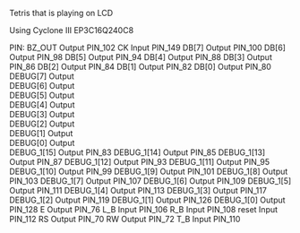 Tetris that is playing on LCD

Using Cyclone III EP3C16Q240C8

PIN:
BZ_OUT	Output	PIN_102
CK	Input	PIN_149
DB[7]	Output	PIN_100
DB[6]	Output	PIN_98
DB[5]	Output	PIN_94
DB[4]	Output	PIN_88
DB[3]	Output	PIN_86
DB[2]	Output	PIN_84
DB[1]	Output	PIN_82
DB[0]	Output	PIN_80
DEBUG[7]	Output	
DEBUG[6]	Output	
DEBUG[5]	Output	
DEBUG[4]	Output	
DEBUG[3]	Output	
DEBUG[2]	Output	
DEBUG[1]	Output	
DEBUG[0]	Output	
DEBUG_1[15]	Output	PIN_83
DEBUG_1[14]	Output	PIN_85
DEBUG_1[13]	Output	PIN_87
DEBUG_1[12]	Output	PIN_93
DEBUG_1[11]	Output	PIN_95
DEBUG_1[10]	Output	PIN_99
DEBUG_1[9]	Output	PIN_101
DEBUG_1[8]	Output	PIN_103
DEBUG_1[7]	Output	PIN_107
DEBUG_1[6]	Output	PIN_109
DEBUG_1[5]	Output	PIN_111
DEBUG_1[4]	Output	PIN_113
DEBUG_1[3]	Output	PIN_117
DEBUG_1[2]	Output	PIN_119
DEBUG_1[1]	Output	PIN_126
DEBUG_1[0]	Output	PIN_128
E	Output	PIN_76
L_B	Input	PIN_106
R_B	Input	PIN_108
reset	Input	PIN_112
RS	Output	PIN_70
RW	Output	PIN_72
T_B	Input	PIN_110
